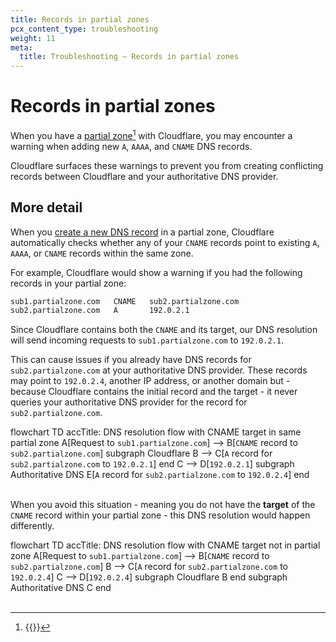 ```yaml
---
title: Records in partial zones
pcx_content_type: troubleshooting
weight: 11
meta:
  title: Troubleshooting — Records in partial zones
---
```


# Records in partial zones

When you have a [partial zone](/dns/zone-setups/partial-setup/)[^1] with Cloudflare, you may encounter a warning when adding new `A`, `AAAA`, and `CNAME` DNS records.

Cloudflare surfaces these warnings to prevent you from creating conflicting records between Cloudflare and your authoritative DNS provider.

## More detail

When you [create a new DNS record](/dns/manage-dns-records/how-to/create-dns-records/#create-dns-records) in a partial zone, Cloudflare automatically checks whether any of your `CNAME` records point to existing `A`, `AAAA`, or `CNAME` records within the same zone.

For example, Cloudflare would show a warning if you had the following records in your partial zone:

```txt
sub1.partialzone.com   CNAME   sub2.partialzone.com
sub2.partialzone.com   A       192.0.2.1
```

Since Cloudflare contains both the `CNAME` and its target, our DNS resolution will send incoming requests to `sub1.partialzone.com` to `192.0.2.1`.

This can cause issues if you already have DNS records for `sub2.partialzone.com` at your authoritative DNS provider. These records may point to `192.0.2.4`, another IP address, or another domain but - because Cloudflare contains the initial record and the target - it never queries your authoritative DNS provider for the record for `sub2.partialzone.com`.

<div class="mermaid">
    flowchart TD
      accTitle: DNS resolution flow with CNAME target in same partial zone
      A[Request to <code>sub1.partialzone.com</code>] --> B[<code>CNAME</code> record to <code>sub2.partialzone.com</code>]
      subgraph Cloudflare
        B --> C[<code>A</code> record for <code>sub2.partialzone.com</code> to <code>192.0.2.1</code>]
      end
      C --> D[<code>192.0.2.1</code>]
      subgraph Authoritative DNS
      E[<code>A</code> record for <code>sub2.partialzone.com</code> to <code>192.0.2.4</code>]
      end
</div>
<br />

When you avoid this situation - meaning you do not have the **target** of the `CNAME` record within your partial zone - this DNS resolution would happen differently.

<div class="mermaid">
    flowchart TD
      accTitle: DNS resolution flow with CNAME target not in partial zone
      A[Request to <code>sub1.partialzone.com</code>] --> B[<code>CNAME</code> record to <code>sub2.partialzone.com</code>]
      B --> C[<code>A</code> record for <code>sub2.partialzone.com</code> to <code>192.0.2.4</code>]
      C --> D[<code>192.0.2.4</code>]
      subgraph Cloudflare
        B
      end
      subgraph Authoritative DNS
        C
      end
</div>
<br />

[^1]: {{<render file="_partial-setup-definition.md">}}